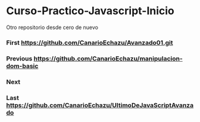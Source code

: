 # Curso-Practico-Javascript-Inicio
Otro repositorio desde cero de nuevo
### First https://github.com/CanarioEchazu/Avanzado01.git
### Previous https://github.com/CanarioEchazu/manipulacion-dom-basic
### Next
### Last https://github.com/CanarioEchazu/UltimoDeJavaScriptAvanzado
